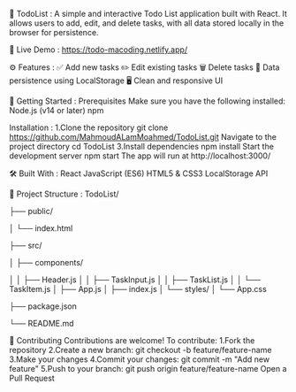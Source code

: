 📝 TodoList :
A simple and interactive Todo List application built with React. It allows users to add, edit, and delete tasks, with all data stored locally in the browser for persistence.

🔗 Live Demo :
https://todo-macoding.netlify.app/

⚙️ Features :
✅ Add new tasks
✏️ Edit existing tasks
🗑️ Delete tasks
💾 Data persistence using LocalStorage
🖥️ Clean and responsive UI

🚀 Getting Started :
Prerequisites
Make sure you have the following installed:
Node.js (v14 or later)
npm

Installation :
1.Clone the repository
git clone https://github.com/MahmoudALamMoahmed/TodoList.git
Navigate to the project directory
cd TodoList
3.Install dependencies
npm install
Start the development server
npm start
The app will run at http://localhost:3000/

🛠️ Built With :
React
JavaScript (ES6)
HTML5 & CSS3
LocalStorage API

📁 Project Structure :
TodoList/

├── public/

│   └── index.html

├── src/

│   ├── components/

│   │   ├── Header.js
│   │   ├── TaskInput.js
│   │   ├── TaskList.js
│   │   └── TaskItem.js
│   ├── App.js
│   ├── index.js
│   └── styles/
│       └── App.css

├── package.json

└── README.md

🤝 Contributing
Contributions are welcome! To contribute:
1.Fork the repository
2.Create a new branch:
git checkout -b feature/feature-name
3.Make your changes
4.Commit your changes:
git commit -m "Add new feature"
5.Push to your branch:
git push origin feature/feature-name
Open a Pull Request

